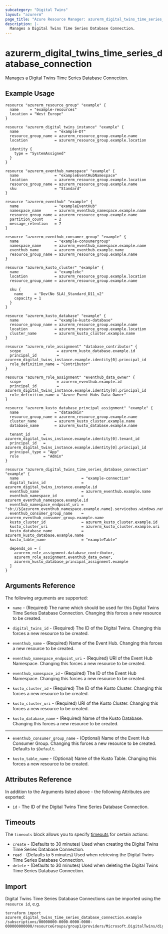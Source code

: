 ```yaml
---
subcategory: "Digital Twins"
layout: "azurerm"
page_title: "Azure Resource Manager: azurerm_digital_twins_time_series_database_connection"
description: |-
  Manages a Digital Twins Time Series Database Connection.
---
```


# azurerm_digital_twins_time_series_database_connection

Manages a Digital Twins Time Series Database Connection.

## Example Usage

```hcl
resource "azurerm_resource_group" "example" {
  name     = "example-resources"
  location = "West Europe"
}

resource "azurerm_digital_twins_instance" "example" {
  name                = "example-DT"
  resource_group_name = azurerm_resource_group.example.name
  location            = azurerm_resource_group.example.location

  identity {
    type = "SystemAssigned"
  }
}

resource "azurerm_eventhub_namespace" "example" {
  name                = "exampleEventHubNamespace"
  location            = azurerm_resource_group.example.location
  resource_group_name = azurerm_resource_group.example.name
  sku                 = "Standard"
}

resource "azurerm_eventhub" "example" {
  name                = "exampleEventHub"
  namespace_name      = azurerm_eventhub_namespace.example.name
  resource_group_name = azurerm_resource_group.example.name
  partition_count     = 2
  message_retention   = 7
}

resource "azurerm_eventhub_consumer_group" "example" {
  name                = "example-consumergroup"
  namespace_name      = azurerm_eventhub_namespace.example.name
  eventhub_name       = azurerm_eventhub.example.name
  resource_group_name = azurerm_resource_group.example.name
}

resource "azurerm_kusto_cluster" "example" {
  name                = "examplekc"
  location            = azurerm_resource_group.example.location
  resource_group_name = azurerm_resource_group.example.name

  sku {
    name     = "Dev(No SLA)_Standard_D11_v2"
    capacity = 1
  }
}

resource "azurerm_kusto_database" "example" {
  name                = "example-kusto-database"
  resource_group_name = azurerm_resource_group.example.name
  location            = azurerm_resource_group.example.location
  cluster_name        = azurerm_kusto_cluster.example.name
}

resource "azurerm_role_assignment" "database_contributor" {
  scope                = azurerm_kusto_database.example.id
  principal_id         = azurerm_digital_twins_instance.example.identity[0].principal_id
  role_definition_name = "Contributor"
}

resource "azurerm_role_assignment" "eventhub_data_owner" {
  scope                = azurerm_eventhub.example.id
  principal_id         = azurerm_digital_twins_instance.example.identity[0].principal_id
  role_definition_name = "Azure Event Hubs Data Owner"
}

resource "azurerm_kusto_database_principal_assignment" "example" {
  name                = "dataadmin"
  resource_group_name = azurerm_resource_group.example.name
  cluster_name        = azurerm_kusto_cluster.example.name
  database_name       = azurerm_kusto_database.example.name

  tenant_id      = azurerm_digital_twins_instance.example.identity[0].tenant_id
  principal_id   = azurerm_digital_twins_instance.example.identity[0].principal_id
  principal_type = "App"
  role           = "Admin"
}

resource "azurerm_digital_twins_time_series_database_connection" "example" {
  name                            = "example-connection"
  digital_twins_id                = azurerm_digital_twins_instance.example.id
  eventhub_name                   = azurerm_eventhub.example.name
  eventhub_namespace_id           = azurerm_eventhub_namespace.example.id
  eventhub_namespace_endpoint_uri = "sb://${azurerm_eventhub_namespace.example.name}.servicebus.windows.net"
  eventhub_consumer_group_name    = azurerm_eventhub_consumer_group.example.name
  kusto_cluster_id                = azurerm_kusto_cluster.example.id
  kusto_cluster_uri               = azurerm_kusto_cluster.example.uri
  kusto_database_name             = azurerm_kusto_database.example.name
  kusto_table_name                = "exampleTable"

  depends_on = [
    azurerm_role_assignment.database_contributor,
    azurerm_role_assignment.eventhub_data_owner,
    azurerm_kusto_database_principal_assignment.example
  ]
}
```

## Arguments Reference

The following arguments are supported:

* `name` - (Required) The name which should be used for this Digital Twins Time Series Database Connection. Changing this forces a new resource to be created.

* `digital_twins_id` - (Required) The ID of the Digital Twins. Changing this forces a new resource to be created.

* `eventhub_name` - (Required) Name of the Event Hub. Changing this forces a new resource to be created.

* `eventhub_namespace_endpoint_uri` - (Required) URI of the Event Hub Namespace. Changing this forces a new resource to be created.

* `eventhub_namespace_id` - (Required) The ID of the Event Hub Namespace. Changing this forces a new resource to be created.

* `kusto_cluster_id` - (Required) The ID of the Kusto Cluster. Changing this forces a new resource to be created.

* `kusto_cluster_uri` - (Required) URI of the Kusto Cluster. Changing this forces a new resource to be created.

* `kusto_database_name` - (Required) Name of the Kusto Database. Changing this forces a new resource to be created.

---

* `eventhub_consumer_group_name` - (Optional) Name of the Event Hub Consumer Group. Changing this forces a new resource to be created. Defaults to `$Default`.

* `kusto_table_name` - (Optional) Name of the Kusto Table. Changing this forces a new resource to be created.

## Attributes Reference

In addition to the Arguments listed above - the following Attributes are exported: 

* `id` - The ID of the Digital Twins Time Series Database Connection.

## Timeouts

The `timeouts` block allows you to specify [timeouts](https://www.terraform.io/language/resources/syntax#operation-timeouts) for certain actions:

* `create` - (Defaults to 30 minutes) Used when creating the Digital Twins Time Series Database Connection.
* `read` - (Defaults to 5 minutes) Used when retrieving the Digital Twins Time Series Database Connection.
* `delete` - (Defaults to 30 minutes) Used when deleting the Digital Twins Time Series Database Connection.

## Import

Digital Twins Time Series Database Connections can be imported using the `resource id`, e.g.

```shell
terraform import azurerm_digital_twins_time_series_database_connection.example /subscriptions/00000000-0000-0000-0000-000000000000/resourceGroups/group1/providers/Microsoft.DigitalTwins/digitalTwinsInstances/dt1/timeSeriesDatabaseConnections/connection1
```
